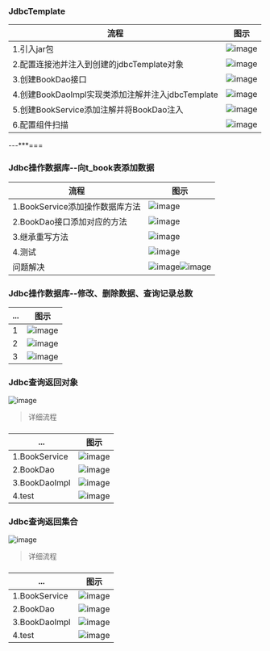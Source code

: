 ### JdbcTemplate
|流程|图示|
|---|---|
|1.引入jar包|![image](https://user-images.githubusercontent.com/87599765/148723135-1f3673a2-7c48-4baa-b15e-b7fd6e5f99e9.png)|
|2.配置连接池并注入到创建的jdbcTemplate对象|![image](https://user-images.githubusercontent.com/87599765/148723247-9e128b80-2f08-4795-8666-94953ada7107.png)|
|3.创建BookDao接口|![image](https://user-images.githubusercontent.com/87599765/148723290-923813bf-8ca0-45e1-869c-47ffe5e86574.png)|
|4.创建BookDaoImpl实现类添加注解并注入jdbcTemplate|![image](https://user-images.githubusercontent.com/87599765/148723380-3de93789-c259-480a-bf91-454fe1693ae2.png)|
|5.创建BookService添加注解并将BookDao注入|![image](https://user-images.githubusercontent.com/87599765/148723424-262d7324-07bf-45e5-897c-4f8381dd1266.png)|
|6.配置组件扫描|![image](https://user-images.githubusercontent.com/87599765/148723483-4b087081-7d24-4996-9a3a-01f3fa95150c.png)|

---***===
### Jdbc操作数据库--向t_book表添加数据
|流程|图示|
|---|---|
|1.BookService添加操作数据库方法|![image](https://user-images.githubusercontent.com/87599765/148727594-793526fb-fce8-47c7-a169-e3dc843f07e5.png)|
|2.BookDao接口添加对应的方法|![image](https://user-images.githubusercontent.com/87599765/148727644-538a05df-35e7-48f0-9e57-6e893e89b03b.png)|
|3.继承重写方法|![image](https://user-images.githubusercontent.com/87599765/148727718-49c47e65-2f12-4061-8644-9fb0f760eb5e.png)|
|4.测试|![image](https://user-images.githubusercontent.com/87599765/148727774-07854dcf-1802-477d-99d6-fbaa87fa9664.png)|
|问题解决|![image](https://user-images.githubusercontent.com/87599765/148727904-0ef71b70-83ec-4b17-94b9-d6cdc9098b52.png)![image](https://user-images.githubusercontent.com/87599765/148727953-b98b0829-6f60-4904-898b-c860bbada823.png)|

### Jdbc操作数据库--修改、删除数据、查询记录总数
|...|图示|
|---|---|
|1|![image](https://user-images.githubusercontent.com/87599765/148731691-7a501fea-56b8-4a06-b143-ec15bfee948b.png)|
|2|![image](https://user-images.githubusercontent.com/87599765/148731736-fb6f2a45-ac4b-45c0-b1ce-e1d6d7e2f8dd.png)|
|3|![image](https://user-images.githubusercontent.com/87599765/148731855-83201e82-0202-48e6-9430-61ba45cd60d8.png)|

### Jdbc查询返回对象
![image](https://user-images.githubusercontent.com/87599765/148777684-f01bc9e0-0fc0-4210-9cd5-90333f444d80.png)
> 详细流程  
### 
|...|图示|
|---|---|
|1.BookService|![image](https://user-images.githubusercontent.com/87599765/148779638-33b0f792-c7d6-4700-8c51-703dfa4e7d34.png)|
|2.BookDao|![image](https://user-images.githubusercontent.com/87599765/148779725-02eb7c82-5001-442f-a81a-93fbe8f31a40.png)|
|3.BookDaoImpl|![image](https://user-images.githubusercontent.com/87599765/148779848-2034a816-bea9-4c16-ad6b-fd20fe1cfb37.png)|
|4.test|![image](https://user-images.githubusercontent.com/87599765/148779963-960424e6-7bdf-4edf-8045-da1238d41793.png)|

### Jdbc查询返回集合
![image](https://user-images.githubusercontent.com/87599765/148778776-9129a1bc-3b03-43aa-bcb7-d8f688ffb8c0.png)
> 详细流程  
### 
|...|图示|
|---|---|
|1.BookService|![image](https://user-images.githubusercontent.com/87599765/148780088-6368e03a-a064-44c3-a715-5dee12294d1c.png)|
|2.BookDao|![image](https://user-images.githubusercontent.com/87599765/148780169-8760196e-943a-4080-9ba9-a28f120fd015.png)|
|3.BookDaoImpl|![image](https://user-images.githubusercontent.com/87599765/148780269-3f7fd9c4-7a69-4c70-be6b-5a7ad1ae34fb.png)|
|4.test|![image](https://user-images.githubusercontent.com/87599765/148780339-efc6c5f4-4571-4825-a851-4955b8a2c3de.png)|
